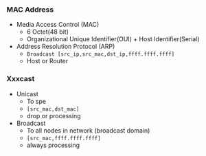 
### MAC Address
* Media Access Control (MAC)
	* 6 Octet(48 bit)
	* Organizational Unique Identifier(OUI) + Host Identifier(Serial)
* Address Resolution Protocol (ARP)
	* `Broadcast [src_ip,src_mac,dst_ip,ffff.ffff.ffff]`
	* Host or Router
### Xxxcast
* Unicast
	* To spe
	* `[src_mac,dst_mac]`
	* drop or processing
* Broadcast
	* To all nodes in network (broadcast domain)
	* `[src_mac,ffff.ffff.ffff]`
	* always processing